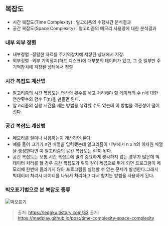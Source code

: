 ## 복잡도
- 시간 복잡도(Time Complexity) : 알고리즘의 수행시간 분석결과
- 공간 복잡도(Space Complexity) : 알고리즘의 메모리 사용량에 대한 분석결과

### 내부 외부 정렬
- 내부정렬
  -정렬한 자료를 주기억장치에 저장된 상태에서 저장.
- 외부정렬
  -외부 기억장치(하드 디스크)에 대부분의 데이터가 있고, 그 중 일부만 주기억장치에 저장된 상태에서 정렬


### 시간 복잡도 계산법
- 알고리즘의 시간 복잡도는 연산의 횟수를 세고 처리해야 할 데이터의 수 n에 대한 연산횟수의 함수 T(n)을 만들면 된다.
- 알고리즘의 실행 시간을 재는 방법을 생각할 수도 있는데 이 방법을 객관성이 떨어진다.

### 공간 복잡도 계산법
- 메모리를 얼마나 사용하는지 계산하면 된다.
- 예를 들어 크기가 n인 배열을 입력했는데 알고리즘이 내부에서 n x n의 이차원 배열을 생성한다면 이 알고리즘의 공간 복잡도는 $n^2$이 된다.
- 공간 복잡도는 보통 시간 복잡도에 밀려 중요하게 생각하지 않는 경우가 많은데 빅데이터 처리를 할 경우 공간 복잡도가 위와 같이 제곱으로 뛰게 되면 
프로그램이 메모리에 한번에 올라가지 않아 프로그램을 실행할 수 없는 문제가 발생한다.그래서 빅데이터 처리시 데이터를 나눠서 처리하고 다시 합치는 방법을 사용하게 된다.

### 빅오표기법으로 본 복잡도 종류
![빅오표기](https://img1.daumcdn.net/thumb/R1280x0/?scode=mtistory2&fname=http%3A%2F%2Fcfile28.uf.tistory.com%2Fimage%2F260F4850559AB6672C45F1)

> 출처: https://ledgku.tistory.com/33
> 출처: https://madplay.github.io/post/time-complexity-space-complexity
